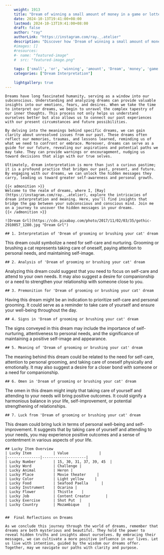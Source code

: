 ```yaml
---
    weight: 1913
    title: "Dream of winning a small amount of money in a game or lottery."  # Assuming 'title' column exists
    date: 2024-10-13T19:41:00+08:00
    lastmod: 2024-10-13T19:41:00+08:00
    draft: false
    author: "ray"
    authorLink: "https://instagram.com/ray._.atelier"
    description: "Discover how 'Dream of winning a small amount of money in a game or lottery.' can interpret your future and uncover its significant meanings in your life."
    #images: []
    #resources:
    #- name: "featured-image"
    #  src: "featured-image.png"
    
    tags: ['small', 'or', 'winning', 'amount', 'Dream', 'money', 'game', 'a', 'lottery.', 'in', 'of']
    categories: ["Dream Interpretation"]
    
    lightgallery: true
---
```

    
    Dreams have long fascinated humanity, serving as a window into our subconscious. Understanding and analyzing dreams can provide valuable insights into our emotions, fears, and desires. When we take the time to interpret our dreams, we begin to unravel the complex tapestry of our inner thoughts. This process not only helps us understand ourselves better but also allows us to connect our past experiences with our present circumstances and future possibilities.
    
    By delving into the meanings behind specific dreams, we can gain clarity about unresolved issues from our past. These dreams often reflect our memories, traumas, and lessons learned, reminding us of what we need to confront or embrace. Moreover, dreams can serve as a guide for our future, revealing our aspirations and potential paths we may take. They can provide warnings or encouragement, nudging us toward decisions that align with our true selves.
    
    Ultimately, dream interpretation is more than just a curious pastime; it is a profound practice that bridges our past, present, and future. By engaging with our dreams, we can unlock the hidden messages they carry, leading us toward greater self-awareness and personal growth.
    
    {{< admonition >}}
    Welcome to the realm of dreams, where I, [Ray](https://instagram.com/ray._.atelier), explore the intricacies of dream interpretation and meaning. Here, you’ll find insights that bridge the gap between your subconscious and conscious mind. Join me on a journey to uncover the hidden messages in your dreams.
    {{< /admonition >}}
    
    ![Dream Grl](https://cdn.pixabay.com/photo/2017/11/02/03/35/gothic-2910057_1280.jpg "Dream Grl")
    
    ## 1. Interpretation of 'Dream of grooming or brushing your cat' dream
    
This dream could symbolize a need for self-care and nurturing. Grooming or brushing a cat represents taking care of oneself, paying attention to personal needs, and maintaining self-image.
    
    ## 2. Analysis of 'Dream of grooming or brushing your cat' dream
    
Analyzing this dream could suggest that you need to focus on self-care and attend to your own needs. It may also suggest a desire for companionship or a need to strengthen your relationship with someone close to you.
    
    ## 3. Premonition for 'Dream of grooming or brushing your cat' dream
    
Having this dream might be an indication to prioritize self-care and personal grooming. It could serve as a reminder to take care of yourself and ensure your well-being throughout the day.
    
    ## 4. Signs in 'Dream of grooming or brushing your cat' dream
    
The signs conveyed in this dream may include the importance of self-nurturing, attentiveness to personal needs, and the significance of maintaining a positive self-image and appearance.
    
    ## 5. Meaning of 'Dream of grooming or brushing your cat' dream
    
The meaning behind this dream could be related to the need for self-care, attention to personal grooming, and taking care of oneself physically and emotionally. It may also suggest a desire for a closer bond with someone or a need for companionship.
    
    ## 6. Omen in 'Dream of grooming or brushing your cat' dream
    
The omen in this dream might imply that taking care of yourself and attending to your needs will bring positive outcomes. It could signify a harmonious balance in your life, self-improvement, or potential strengthening of relationships.
    
    ## 7. Luck from 'Dream of grooming or brushing your cat' dream
    
This dream could bring luck in terms of personal well-being and self-improvement. It suggests that by taking care of yourself and attending to your needs, you may experience positive outcomes and a sense of contentment in various aspects of your life.
    
    ## Lucky Item Overview
    | Lucky Item          | Value              |
    |---------------|--------------------|
    | Lucky Number        | 15, 30, 31, 37, 39, 45  |
    | Lucky Word          | Challenge |
    | Lucky Animal        | Heron |
    | Lucky Place         | Movie theater     |
    | Lucky Color         | Light yellow     |
    | Lucky Food          | Seafood Paella      |
    | Lucky Instrument    | Ocarina |
    | Lucky Flower        | Thistle    |
    | Lucky Job           | Content Creator       |
    | Lucky Exercise      | Shot Put  |
    | Lucky Country       | Mozambique    |
    
    
    ##  Final Reflections on Dreams
    
    As we conclude this journey through the world of dreams, remember that dreams are both mysterious and beautiful. They hold the power to reveal hidden truths and insights about ourselves. By embracing their messages, we can cultivate a more positive influence in our lives. Let us live with intention, guided by the wisdom our dreams offer. Together, may we navigate our paths with clarity and purpose.
    